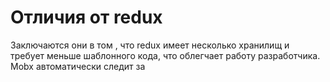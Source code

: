 # Отличия от redux 
Заключаются они в том , что redux имеет несколько хранилищ и требует меньше шаблонного кода, что облегчает работу разработчика. Mobx автоматически следит за 
